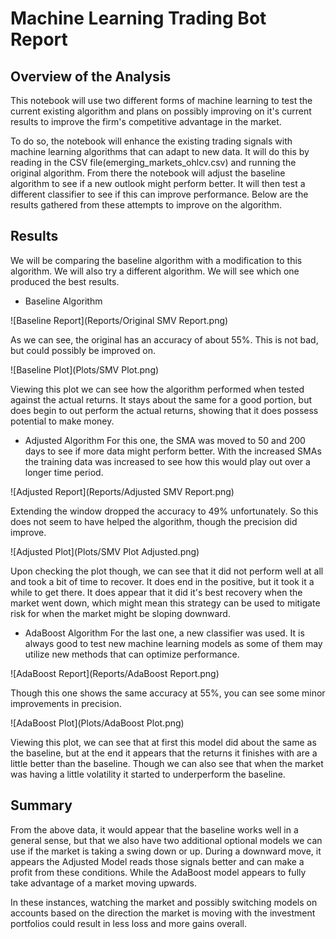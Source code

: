 # Machine Learning Trading Bot Report

## Overview of the Analysis

This notebook will use two different forms of machine learning to test the current existing algorithm and plans on possibly improving on it's current results to improve the firm's competitive advantage in the market. 

To do so, the notebook will enhance the existing trading signals with machine learning algorithms that can adapt to new data. It will do this by reading in the CSV file(emerging_markets_ohlcv.csv) and running the original algorithm. From there the notebook will adjust the baseline algorithm to see if a new outlook might perform better. It will then test a different classifier to see if this can improve performance. Below are the results gathered from these attempts to improve on the algorithm.

## Results

We will be comparing the baseline algorithm with a modification to this algorithm. We will also try a different algorithm. We will see which one produced the best results.

* Baseline Algorithm
  
![Baseline Report](Reports/Original SMV Report.png)
  
As we can see, the original has an accuracy of about 55%. This is not bad, but could possibly be improved on.

![Baseline Plot](Plots/SMV Plot.png) 

Viewing this plot we can see how the algorithm performed when tested against the actual returns. It stays about the same for a good portion, but does begin to out perform the actual returns, showing that it does possess potential to make money.

* Adjusted Algorithm
For this one, the SMA was moved to 50 and 200 days to see if more data might perform better. With the increased SMAs the training data was increased to see how this would play out over a longer time period.

![Adjusted Report](Reports/Adjusted SMV Report.png)
  
Extending the window dropped the accuracy to 49% unfortunately. So this does not seem to have helped the algorithm, though the precision did improve.

![Adjusted Plot](Plots/SMV Plot Adjusted.png) 

Upon checking the plot though, we can see that it did not perform well at all and took a bit of time to recover. It does end in the positive, but it took it a while to get there. It does appear that it did it's best recovery when the market went down, which might mean this strategy can be used to mitigate risk for when the market might be sloping downward.

* AdaBoost Algorithm
For the last one, a new classifier was used. It is always good to test new machine learning models as some of them may utilize new methods that can optimize performance.

![AdaBoost Report](Reports/AdaBoost Report.png)
  
Though this one shows the same accuracy at 55%, you can see some minor improvements in precision.

![AdaBoost Plot](Plots/AdaBoost Plot.png) 

Viewing this plot, we can see that at first this model did about the same as the baseline, but at the end it appears that the returns it finishes with are a little better than the baseline. Though we can also see that when the market was having a little volatility it started to underperform the baseline.
  
## Summary

From the above data, it would appear that the baseline works well in a general sense, but that we also have two additional optional models we can use if the market is taking a swing down or up. During a downward move, it appears the Adjusted Model reads those signals better and can make a profit from these conditions. While the AdaBoost model appears to fully take advantage of a market moving upwards.

In these instances, watching the market and possibly switching models on accounts based on the direction the market is moving with the investment portfolios could result in less loss and more gains overall.